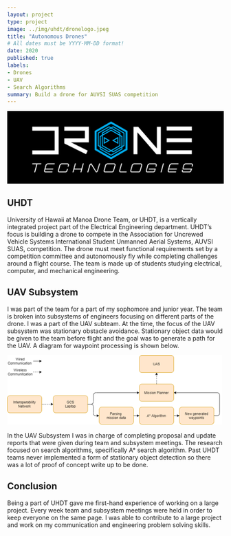 ```yaml
---
layout: project
type: project
image: ../img/uhdt/dronelogo.jpeg
title: "Autonomous Drones"
# All dates must be YYYY-MM-DD format!
date: 2020
published: true
labels:
- Drones
- UAV
- Search Algorithms
summary: Build a drone for AUVSI SUAS competition
---
```


<img width="600px" class="rounded float-start pe-4" src="../img/uhdt/DroneTechnologies.png">

## UHDT

University of Hawaii at Manoa Drone Team, or UHDT, is a vertically integrated project part of the Electrical Engineering department. UHDT’s focus is building a drone to compete in the Association for Uncrewed Vehicle Systems International Student Unmanned Aerial Systems, AUVSI SUAS, competition. The drone must meet functional requirements set by a competition committee and autonomously fly while completing challenges around a flight course. The team is made up of students studying electrical, computer, and mechanical engineering. 

## UAV Subsystem
I was part of the team for a part of my sophomore and junior year. The team is broken into subsystems of engineers focusing on different parts of the drone. I was a part of the UAV subteam. At the time, the focus of the UAV subsystem was stationary obstacle avoidance. Stationary object data would be given to the team before flight and the goal was to generate a path for the UAV. A diagram for waypoint processing is shown below. 

<img width="500px" class="rounded float-start pe-4" src="../img/uhdt/aprocessingpic.png">

In the UAV Subsystem I was in charge of completing proposal and update reports that were given during team and subsystem meetings. The research focused on search algorithms, specifically A* search algorithm. Past UHDT teams never implemented a form of stationary object detection so there was a lot of proof of concept write up to be done.

## Conclusion
Being a part of UHDT gave me first-hand experience of working on a large project. Every week team and subsystem meetings were held in order to keep everyone on the same page. I was able to contribute to a large project and work on my communication and engineering problem solving skills.    
